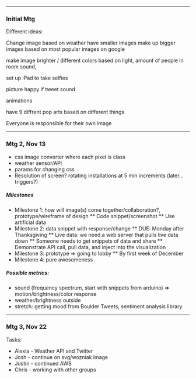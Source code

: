 ------------------------------
### Initial Mtg

Different ideas:

Change image based on weather
have smaller images make up bigger images based on most popular images on google

make image brighter / different colors based on light, amount of people in room sound,

set up iPad to take selfies

picture happy if tweet sound


animations


have 9 diffrent pop arts based on different things

Everyone is responsible for their own image


------------------------------
### Mtg 2, Nov 13

* css image converter where each pixel is class
* weather sensor/API
* params for changing css 
* Resolution of screen? rotating installations at 5 min increments (later... triggers?)

##### Milestones
* Milestone 1: how will image(s) come together/collaboration?, prototype/wireframe of design
** Code snippet/screenshot
** Use artificial data
* Milestone 2: data snippet with response/change
** DUE: Monday after Thanksgiving
** Live data: we need a web server that pulls live data down
** Someone needs to get snippets of data and share
** Demonstrate API call, pull data, and inject into the visualization
* Milestone 3: prototype => going to lobby
** By first week of December
* Milestone 4: pure awesomeness

##### Possible metrics: 
* sound (frequency spectrum, start with snippets from arduino) => motion/brightness/color response
* weather/brightness outside
* stretch: getting mood from Boulder Tweets, sentiment analysis library

------------------------------
### Mtg 3, Nov 22

Tasks: 
* Alexia - Weather API and Twitter
* Josh - continue on svg/wozniak image
* Justin - continued AWS
* Chris - working with other groups


